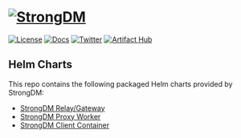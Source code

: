 ﻿# [![StrongDM](sdm_icon.png)](https://strongdm.com/)

[![License](https://img.shields.io/badge/License-Apache_2.0-blue.svg)](https://opensource.org/licenses/Apache-2.0)
[![Docs](https://img.shields.io/badge/docs-current-brightgreen.svg)](https://strongdm.com/docs)
[![Twitter](https://img.shields.io/twitter/follow/strongdm.svg?style=social)](https://twitter.com/intent/follow?screen_name=strongdm)
[![Artifact Hub](https://img.shields.io/endpoint?url=https://artifacthub.io/badge/repository/strongdm)](https://artifacthub.io/packages/search?repo=strongdm)

## Helm Charts

This repo contains the following packaged Helm charts provided by StrongDM:

* [StrongDM Relay/Gateway](https://github.com/strongdm/charts/blob/main/deployments/sdm-relay/README.md)
* [StrongDM Proxy Worker](https://github.com/strongdm/charts/blob/main/deployments/sdm-proxy/README.md)
* [StrongDM Client Container](https://github.com/strongdm/charts/blob/main/deployments/sdm-client/README.md)
